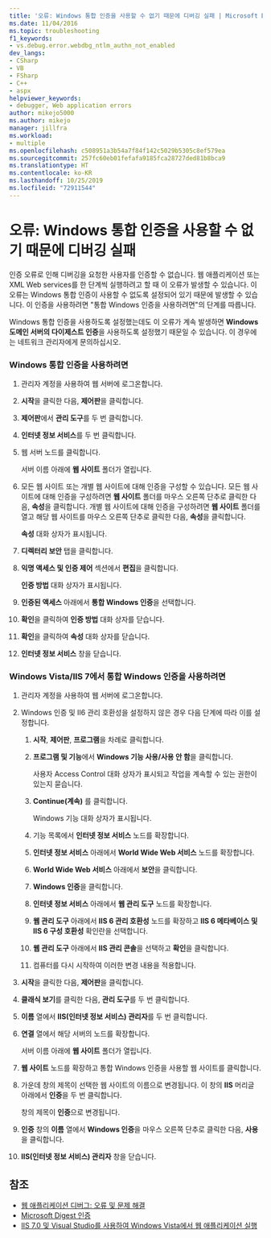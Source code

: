 ```yaml
---
title: '오류: Windows 통합 인증을 사용할 수 없기 때문에 디버깅 실패 | Microsoft Docs'
ms.date: 11/04/2016
ms.topic: troubleshooting
f1_keywords:
- vs.debug.error.webdbg_ntlm_authn_not_enabled
dev_langs:
- CSharp
- VB
- FSharp
- C++
- aspx
helpviewer_keywords:
- debugger, Web application errors
author: mikejo5000
ms.author: mikejo
manager: jillfra
ms.workload:
- multiple
ms.openlocfilehash: c508951a3b54a7f84f142c5029b5305c8ef579ea
ms.sourcegitcommit: 257fc60eb01fefafa9185fca28727ded81b8bca9
ms.translationtype: HT
ms.contentlocale: ko-KR
ms.lasthandoff: 10/25/2019
ms.locfileid: "72911544"
---
```

# <a name="error-debugging-failed-because-integrated-windows-authentication-is-not-enabled"></a>오류: Windows 통합 인증을 사용할 수 없기 때문에 디버깅 실패
인증 오류로 인해 디버깅을 요청한 사용자를 인증할 수 없습니다. 웹 애플리케이션 또는 XML Web services를 한 단계씩 실행하려고 할 때 이 오류가 발생할 수 있습니다. 이 오류는 Windows 통합 인증이 사용할 수 없도록 설정되어 있기 때문에 발생할 수 있습니다. 이 인증을 사용하려면 "통합 Windows 인증을 사용하려면"의 단계를 따릅니다.

 Windows 통합 인증을 사용하도록 설정했는데도 이 오류가 계속 발생하면 **Windows 도메인 서버의 다이제스트 인증**을 사용하도록 설정했기 때문일 수 있습니다. 이 경우에는 네트워크 관리자에게 문의하십시오.

### <a name="to-enable-integrated-windows-authentication"></a>Windows 통합 인증을 사용하려면

1. 관리자 계정을 사용하여 웹 서버에 로그온합니다.

2. **시작**을 클릭한 다음, **제어판**을 클릭합니다.

3. **제어판**에서 **관리 도구**를 두 번 클릭합니다.

4. **인터넷 정보 서비스**를 두 번 클릭합니다.

5. 웹 서버 노드를 클릭합니다.

     서버 이름 아래에 **웹 사이트** 폴더가 열립니다.

6. 모든 웹 사이트 또는 개별 웹 사이트에 대해 인증을 구성할 수 있습니다. 모든 웹 사이트에 대해 인증을 구성하려면 **웹 사이트** 폴더를 마우스 오른쪽 단추로 클릭한 다음, **속성**을 클릭합니다. 개별 웹 사이트에 대해 인증을 구성하려면 **웹 사이트** 폴더를 열고 해당 웹 사이트를 마우스 오른쪽 단추로 클릭한 다음, **속성**을 클릭합니다.

     **속성** 대화 상자가 표시됩니다.

7. **디렉터리 보안** 탭을 클릭합니다.

8. **익명 액세스 및 인증 제어** 섹션에서 **편집**을 클릭합니다.

     **인증 방법** 대화 상자가 표시됩니다.

9. **인증된 액세스** 아래에서 **통합 Windows 인증**을 선택합니다.

10. **확인**을 클릭하여 **인증 방법** 대화 상자를 닫습니다.

11. **확인**을 클릭하여 **속성** 대화 상자를 닫습니다.

12. **인터넷 정보 서비스** 창을 닫습니다.

### <a name="to-enable-integrated-windows-authentication-in-windows-vistaiis-7"></a>Windows Vista/IIS 7에서 통합 Windows 인증을 사용하려면

1. 관리자 계정을 사용하여 웹 서버에 로그온합니다.

2. Windows 인증 및 II6 관리 호환성을 설정하지 않은 경우 다음 단계에 따라 이를 설정합니다.

    1. **시작**, **제어판**, **프로그램**을 차례로 클릭합니다.

    2. **프로그램 및 기능**에서 **Windows 기능 사용/사용 안 함**을 클릭합니다.

         사용자 Access Control 대화 상자가 표시되고 작업을 계속할 수 있는 권한이 있는지 묻습니다.

    3. **Continue(계속)** 를 클릭합니다.

         Windows 기능 대화 상자가 표시됩니다.

    4. 기능 목록에서 **인터넷 정보 서비스** 노드를 확장합니다.

    5. **인터넷 정보 서비스** 아래에서 **World Wide Web 서비스** 노드를 확장합니다.

    6. **World Wide Web 서비스** 아래에서 **보안**을 클릭합니다.

    7. **Windows 인증**을 클릭합니다.

    8. **인터넷 정보 서비스** 아래에서 **웹 관리 도구** 노드를 확장합니다.

    9. **웹 관리 도구** 아래에서 **IIS 6 관리 호환성** 노드를 확장하고 **IIS 6 메타베이스 및 IIS 6 구성 호환성** 확인란을 선택합니다.

    10. **웹 관리 도구** 아래에서 **IIS 관리 콘솔**을 선택하고 **확인**을 클릭합니다.

    11. 컴퓨터를 다시 시작하여 이러한 변경 내용을 적용합니다.

3. **시작**을 클릭한 다음, **제어판**을 클릭합니다.

4. **클래식 보기**를 클릭한 다음, **관리 도구**를 두 번 클릭합니다.

5. **이름** 열에서 **IIS(인터넷 정보 서비스) 관리자**를 두 번 클릭합니다.

6. **연결** 열에서 해당 서버의 노드를 확장합니다.

     서버 이름 아래에 **웹 사이트** 폴더가 열립니다.

7. **웹 사이트** 노드를 확장하고 통합 Windows 인증을 사용할 웹 사이트를 클릭합니다.

8. 가운데 창의 제목이 선택한 웹 사이트의 이름으로 변경됩니다. 이 창의 **IIS** 머리글 아래에서 **인증**을 두 번 클릭합니다.

     창의 제목이 **인증**으로 변경됩니다.

9. **인증** 창의 **이름** 열에서 **Windows 인증**을 마우스 오른쪽 단추로 클릭한 다음, **사용**을 클릭합니다.

10. **IIS(인터넷 정보 서비스) 관리자** 창을 닫습니다.

## <a name="see-also"></a>참조
- [웹 애플리케이션 디버그: 오류 및 문제 해결](../debugger/debugging-web-applications-errors-and-troubleshooting.md)
- [Microsoft Digest 인증](/windows/win32/secauthn/microsoft-digest-authentication)
- [IIS 7.0 및 Visual Studio를 사용하여 Windows Vista에서 웹 애플리케이션 실행](https://msdn.microsoft.com/Library/262a82ac-dd0e-4096-86c6-fb463e88be66)